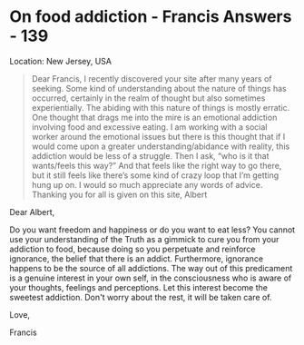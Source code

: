 # On food addiction - Francis Answers - 139

Location: New Jersey, USA

>Dear Francis, I recently discovered your site after many years of seeking. Some kind of understanding about the nature of things has occurred, certainly in the realm of thought but also sometimes experientially. The abiding with this nature of things is mostly erratic. One thought that drags me into the mire is an emotional addiction involving food and excessive eating. I am working with a social worker around the emotional issues but there is this thought that if I would come upon a greater understanding/abidance with reality, this addiction would be less of a struggle. Then I ask, “who is it that wants/feels this way?” And that feels like the right way to go there, but it still feels like there’s some kind of crazy loop that I’m getting hung up on. I would so much appreciate any words of advice. Thanking you for all is given on this site, Albert

Dear Albert,

Do you want freedom and happiness or do you want to eat less? You cannot use your understanding of the Truth as a gimmick to cure you from your addiction to food, because doing so you perpetuate and reinforce ignorance, the belief that there is an addict. Furthermore, ignorance happens to be the source of all addictions. The way out of this predicament is a genuine interest in your own self, in the consciousness who is aware of your thoughts, feelings and perceptions. Let this interest become the sweetest addiction. Don't worry about the rest, it will be taken care of.

Love,

Francis

